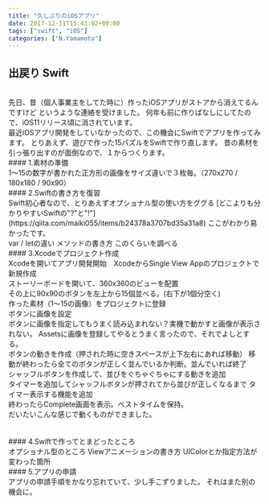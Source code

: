 ```yaml
---
title: "久しぶりのiOSアプリ"
date: 2017-12-11T15:43:02+09:00
tags: ["swift", "iOS"]
categories: ["N.Yamamoto"]
---
```


## 出戻り Swift

<br />
先日、昔（個人事業主をしてた時に）作ったiOSアプリがストアから消えてるんですけど  
というような連絡を受けました。  
何年も前に作りぱなしにしてたので、iOS11リリース頃に消されています。  
<br />
最近iOSアプリ開発をしていなかったので、この機会にSwiftでアプリを作ってみます。  
とりあえず、遊びで作った15パズルをSwiftで作り直します。  
昔の素材を引っ張り出すのが面倒なので、１からつくります。  
<br />
#### 1.素材の準備
<br />
1〜15の数字が書かれた正方形の画像をサイズ違いで３枚毎。（270x270 / 180x180 / 90x90）  
<br />
#### 2.Swiftの書き方を復習
<br />
Swift初心者なので、とりあえずオプショナル型の使い方をググる  
[どこよりも分かりやすいSwiftの"?"と"!"](https://qiita.com/maiki055/items/b24378a3707bd35a31a8)  
ここがわかり易かったです。  
<br />
var / letの違い  
メソッドの書き方  
このくらいを調べる  
<br />
#### 3.Xcodeでプロジェクト作成
<br />
Xcodeを開いてアプリ開発開始　XcodeからSingle View Appのプロジェクトで新規作成  
<br />
ストーリーボードを開いて、360x360のビューを配置  
<br />
その上に90x90のボタンを左上から15個並べる。(右下が1個分空く)  
<br />
作った素材（1〜15の画像）をプロジェクトに登録  
<br />
ボタンに画像を設定  
<br />
ボタンに画像を指定してもうまく読み込まれない？実機で動かすと画像が表示されない。  
Assetsに画像を登録してやるとうまく言ったので、それでよしとする。  
<br />
ボタンの動きを作成（押された時に空きスペースが上下左右にあれば移動）  
移動が終わったら全てのボタンが正しく並んでいるか判断。並んでいれば終了  
<br />
シャッフルボタンを作成して、並びをぐちゃぐちゃにする動きを追加  
<br />
タイマーを追加してシャッフルボタンが押されてから並びが正しくなるまで  
タイマー表示する機能を追加  
<br />
終わったらComplete画面を表示。ベストタイムを保持。  
<br />
だいたいこんな感じで動くものができました。
<br />
<br />
<br />
#### 4.Swiftで作ってとまどったところ
<br />
オプショナル型のところ  
Viewアニメーションの書き方  
UIColorとか指定方法が変わった箇所  
<br />
#### 5.アプリの申請
<br />
アプリの申請手順をかなり忘れていて、少し手こずりました。  
それはまた別の機会に。
<br />
<br />
<br />
